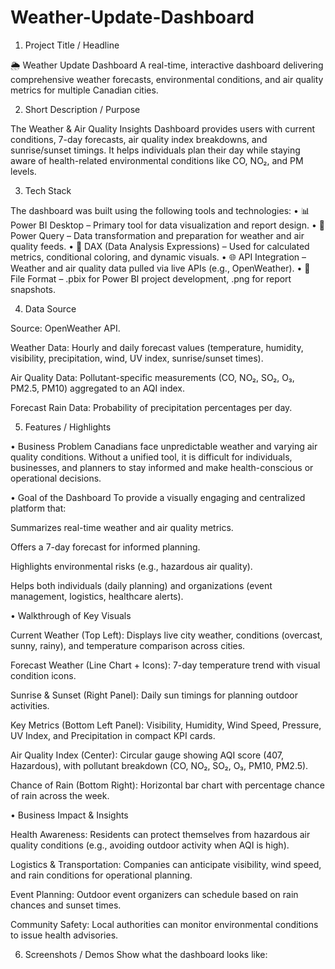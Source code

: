# Weather-Update-Dashboard

1. Project Title / Headline

🌦️ Weather Update Dashboard
A real-time, interactive dashboard delivering comprehensive weather forecasts, environmental conditions, and air quality metrics for multiple Canadian cities.

2. Short Description / Purpose

The Weather & Air Quality Insights Dashboard provides users with current conditions, 7-day forecasts, air quality index breakdowns, and sunrise/sunset timings. It helps individuals plan their day while staying aware of health-related environmental conditions like CO, NO₂, and PM levels.

3. Tech Stack

The dashboard was built using the following tools and technologies:
• 📊 Power BI Desktop – Primary tool for data visualization and report design.
• 📂 Power Query – Data transformation and preparation for weather and air quality feeds.
• 🧠 DAX (Data Analysis Expressions) – Used for calculated metrics, conditional coloring, and dynamic visuals.
• 🌐 API Integration – Weather and air quality data pulled via live APIs (e.g., OpenWeather).
• 📁 File Format – .pbix for Power BI project development, .png for report snapshots.

4. Data Source

Source: OpenWeather API.

Weather Data: Hourly and daily forecast values (temperature, humidity, visibility, precipitation, wind, UV index, sunrise/sunset times).

Air Quality Data: Pollutant-specific measurements (CO, NO₂, SO₂, O₃, PM2.5, PM10) aggregated to an AQI index.

Forecast Rain Data: Probability of precipitation percentages per day.

5. Features / Highlights

• Business Problem
Canadians face unpredictable weather and varying air quality conditions. Without a unified tool, it is difficult for individuals, businesses, and planners to stay informed and make health-conscious or operational decisions.

• Goal of the Dashboard
To provide a visually engaging and centralized platform that:

Summarizes real-time weather and air quality metrics.

Offers a 7-day forecast for informed planning.

Highlights environmental risks (e.g., hazardous air quality).

Helps both individuals (daily planning) and organizations (event management, logistics, healthcare alerts).

• Walkthrough of Key Visuals

Current Weather (Top Left): Displays live city weather, conditions (overcast, sunny, rainy), and temperature comparison across cities.

Forecast Weather (Line Chart + Icons): 7-day temperature trend with visual condition icons.

Sunrise & Sunset (Right Panel): Daily sun timings for planning outdoor activities.

Key Metrics (Bottom Left Panel): Visibility, Humidity, Wind Speed, Pressure, UV Index, and Precipitation in compact KPI cards.

Air Quality Index (Center): Circular gauge showing AQI score (407, Hazardous), with pollutant breakdown (CO, NO₂, SO₂, O₃, PM10, PM2.5).

Chance of Rain (Bottom Right): Horizontal bar chart with percentage chance of rain across the week.

• Business Impact & Insights

Health Awareness: Residents can protect themselves from hazardous air quality conditions (e.g., avoiding outdoor activity when AQI is high).

Logistics & Transportation: Companies can anticipate visibility, wind speed, and rain conditions for operational planning.

Event Planning: Outdoor event organizers can schedule based on rain chances and sunset times.

Community Safety: Local authorities can monitor environmental conditions to issue health advisories.

6. Screenshots / Demos
Show what the dashboard looks like:
